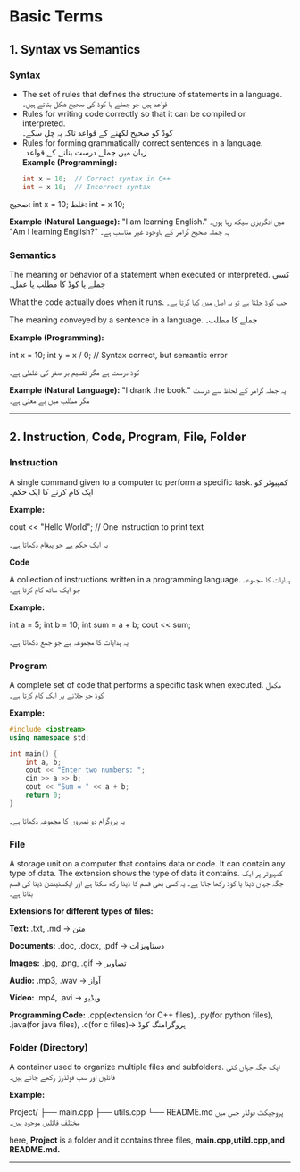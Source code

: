 # Basic Terms

## 1. Syntax vs Semantics

### Syntax
- The set of rules that defines the structure of statements in a language.  
  قواعد ہیں جو جملے یا کوڈ کی صحیح شکل بتاتے ہیں۔  
- Rules for writing code correctly so that it can be compiled or interpreted.  
  کوڈ کو صحیح لکھنے کے قواعد تاکہ یہ چل سکے۔  
- Rules for forming grammatically correct sentences in a language.  
  زبان میں جملے درست بنانے کے قواعد۔  
**Example (Programming):** 
  ```cpp
  int x = 10;  // Correct syntax in C++
  int = x 10;  // Incorrect syntax

صحیح: int x = 10;
غلط: int = x 10;

**Example (Natural Language):**
"I am learning English."
میں انگریزی سیکھ رہا ہوں۔
"Am I learning English?"
یہ جملہ صحیح گرامر کے باوجود غیر مناسب ہے۔


### Semantics

The meaning or behavior of a statement when executed or interpreted.
کسی جملے یا کوڈ کا مطلب یا عمل۔

What the code actually does when it runs.
جب کوڈ چلتا ہے تو یہ اصل میں کیا کرتا ہے۔

The meaning conveyed by a sentence in a language.
جملے کا مطلب۔

**Example (Programming):**

int x = 10;
int y = x / 0; // Syntax correct, but semantic error

کوڈ درست ہے مگر تقسیم بر صفر کی غلطی ہے۔

**Example (Natural Language):**
"I drank the book."
یہ جملہ گرامر کے لحاظ سے درست مگر مطلب میں بے معنی ہے۔



---

## 2. Instruction, Code, Program, File, Folder

### Instruction

A single command given to a computer to perform a specific task.
کمپیوٹر کو ایک کام کرنے کا ایک حکم۔

**Example:**

cout << "Hello World"; // One instruction to print text

یہ ایک حکم ہے جو پیغام دکھاتا ہے۔


**Code**

A collection of instructions written in a programming language.
ہدایات کا مجموعہ جو ایک ساتھ کام کرتا ہے۔

**Example:**

int a = 5;
int b = 10;
int sum = a + b;
cout << sum;

یہ ہدایات کا مجموعہ ہے جو جمع دکھاتا ہے۔


### Program

A complete set of code that performs a specific task when executed.
مکمل کوڈ جو چلانے پر ایک کام کرتا ہے۔

**Example:**
```cpp
#include <iostream>
using namespace std;

int main() {
    int a, b;
    cout << "Enter two numbers: ";
    cin >> a >> b;
    cout << "Sum = " << a + b;
    return 0;
}
```
یہ پروگرام دو نمبروں کا مجموعہ دکھاتا ہے۔


### File

A storage unit on a computer that contains data or code. It can contain any type of data. The extension shows the type of data it contains.
کمپیوٹر پر ایک جگہ جہاں ڈیٹا یا کوڈ رکھا جاتا ہے۔ یہ کسی بھی قسم کا ڈیٹا رکھ سکتا ہے اور ایکسٹینشن ڈیٹا کی قسم بتاتا ہے۔

**Extensions for different types of files:**

**Text:** .txt, .md → متن

**Documents:** .doc, .docx, .pdf → دستاویزات

**Images:** .jpg, .png, .gif → تصاویر

**Audio:** .mp3, .wav → آواز

**Video:** .mp4, .avi → ویڈیو

**Programming Code:** .cpp(extension for C++ files), .py(for python files), .java(for java files), .c(for c files)→ پروگرامنگ کوڈ



### Folder (Directory)

A container used to organize multiple files and subfolders.
ایک جگہ جہاں کئی فائلیں اور سب فولڈرز رکھے جاتے ہیں۔

**Example:**

Project/
  ├── main.cpp
  ├── utils.cpp
  └── README.md
پروجیکٹ فولڈر جس میں مختلف فائلیں موجود ہیں۔

here, **Project** is a folder and it contains three files, **main.cpp,utild.cpp,and README.md.**


---


